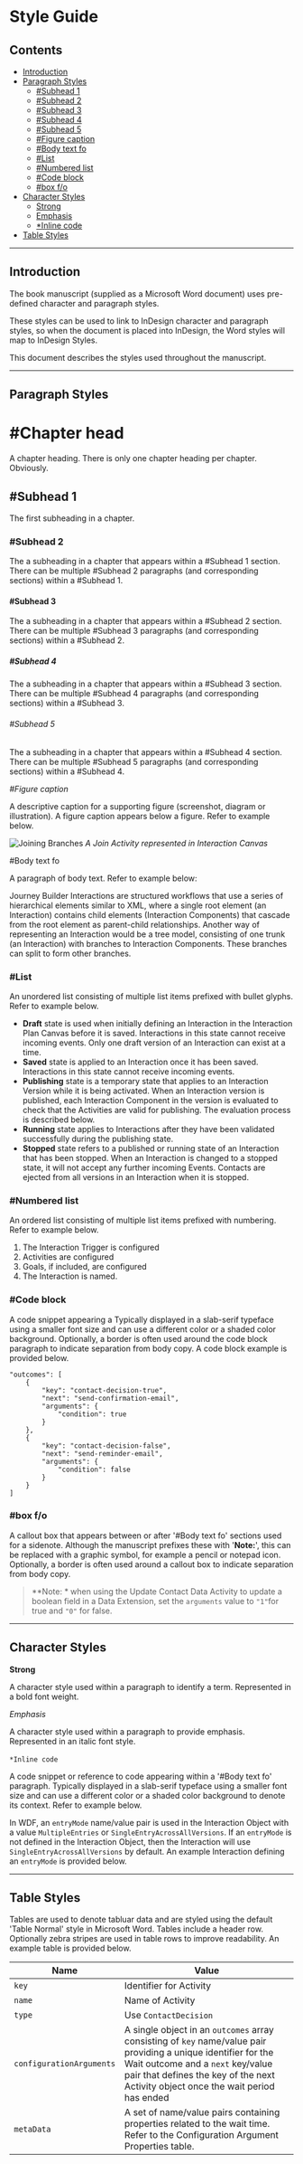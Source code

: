 # Style Guide

## Contents

* [Introduction](#introduction)
* [Paragraph Styles](#paragraph-styles)
  * [#Subhead 1](#subhead-1)
  * [#Subhead 2](#subhead-2)
  * [#Subhead 3](#subhead-3)
  * [#Subhead 4](#subhead-4)
  * [#Subhead 5](#subhead-5)
  * [#Figure caption](#figure-caption)
  * [#Body text fo](#body-text-fo)
  * [#List](#list)
  * [#Numbered list](#numbered-list)
  * [#Code block](#code-block)
  * [#box f/o](#box-fo)
* [Character Styles](#character-styles)
  * [Strong](#strong)
  * [Emphasis](#emphasis)
  * [*Inline code](#inline-code)
* [Table Styles](#table-styles)

* * *

## Introduction

The book manuscript (supplied as a Microsoft Word document) uses pre-defined character and paragraph styles.

These styles can be used to link to InDesign character and paragraph styles, so when the document is placed into InDesign, the Word styles will map to InDesign Styles.

This document describes the styles used throughout the manuscript.

* * *

## Paragraph Styles

# #Chapter head

A chapter heading. There is only one chapter heading per chapter. Obviously.

## #Subhead 1

The first subheading in a chapter.

### #Subhead 2

The a subheading in a chapter that appears within a #Subhead 1 section. There can be multiple #Subhead 2 paragraphs (and corresponding sections) within a #Subhead 1.

#### #Subhead 3

The a subheading in a chapter that appears within a #Subhead 2 section. There can be multiple #Subhead 3 paragraphs (and corresponding sections) within a #Subhead 2.

##### #Subhead 4

The a subheading in a chapter that appears within a #Subhead 3 section. There can be multiple #Subhead 4 paragraphs (and corresponding sections) within a #Subhead 3.

###### #Subhead 5

The a subheading in a chapter that appears within a #Subhead 4 section. There can be multiple #Subhead 5 paragraphs (and corresponding sections) within a #Subhead 4.

*#Figure caption*<a name="figure-caption">&nbsp;</a>

A descriptive caption for a supporting figure (screenshot, diagram or illustration). A figure caption appears below a figure. Refer to example below.

![Joining Branches](https://raw.githubusercontent.com/eliotharper/journey-builder-dev-guide/master/images/join-branches.png "A Join Activity represented in Interaction Canvas") *A Join Activity represented in Interaction Canvas*

&#35;Body text fo<a name="body-text-fo">&nbsp;</a>

A paragraph of body text. Refer to example below:

Journey Builder Interactions are structured workflows that use a series of hierarchical elements similar to XML, where a single root element (an Interaction) contains child elements (Interaction Components) that cascade from the root element as parent-child relationships. Another way of representing an Interaction would be a tree model, consisting of one trunk (an Interaction) with branches to Interaction Components. These branches can split to form other branches.

### #List

An unordered list consisting of multiple list items prefixed with bullet glyphs. Refer to example below.

* **Draft** state is used when initially defining an Interaction in the Interaction Plan Canvas before it is saved. Interactions in this state cannot receive incoming events. Only one draft version of an Interaction can exist at a time.
* **Saved** state is applied to an Interaction once it has been saved. Interactions in this state cannot receive incoming events.
* **Publishing** state is a temporary state that applies to an Interaction Version while it is being activated. When an Interaction version is published, each Interaction Component in the version is evaluated to check that the Activities are valid for publishing. The evaluation process is described below.
* **Running** state applies to Interactions after they have been validated successfully during the publishing state.
* **Stopped** state refers to a published or running state of an Interaction that has been stopped. When an Interaction is changed to a stopped state, it will not accept any further incoming Events. Contacts are ejected from all versions in an Interaction when it is stopped.

### #Numbered list

An ordered list consisting of multiple list items prefixed with numbering. Refer to example below.

1. The Interaction Trigger is configured
2. Activities are configured
3. Goals, if included, are configured
4. The Interaction is named.

### #Code block

A code snippet appearing a Typically displayed in a slab-serif typeface using a smaller font size and can use a different color or a shaded color background. Optionally, a border is often used around the code block paragraph to indicate separation from body copy. A code block example is provided below.

	"outcomes": [
	    {
	        "key": "contact-decision-true",
	        "next": "send-confirmation-email",
	        "arguments": {
	            "condition": true
	        }
	    },
	    {
	        "key": "contact-decision-false",
	        "next": "send-reminder-email",
	        "arguments": {
	            "condition": false
	        }
	    }
	]

### #box f/o

A callout box that appears between or after '#Body text fo' sections used for a sidenote. Although the manuscript prefixes these with '**Note:**', this can be replaced with a graphic symbol, for example a pencil or notepad icon. Optionally, a border is often used around a callout box to indicate separation from body copy.

> **Note:  * when using the Update Contact Data Activity to update a boolean field in a Data Extension, set the `arguments` value to `"1"`for true and `"0"` for false.

* * *

## Character Styles

**Strong**<a name="strong">&nbsp;</a>

A character style used within a paragraph to identify a term. Represented in a bold font weight.

*Emphasis*<a name="emphasis">&nbsp;</a>

A character style used within a paragraph to provide emphasis. Represented in an italic font style.

`*Inline code`<a name="inline-code">&nbsp;</a>

A code snippet or reference to code appearing within a '#Body text fo' paragraph. Typically displayed in a slab-serif typeface using a smaller font size and can use a different color or a shaded color background to denote its context. Refer to example below.

In WDF, an `entryMode` name/value pair is used in the Interaction Object with a value `MultipleEntries` or `SingleEntryAcrossAllVersions`. If an `entryMode` is not defined in the Interaction Object, then the Interaction will use `SingleEntryAcrossAllVersions` by default. An example Interaction defining an `entryMode` is provided below.

* * *

## Table Styles

Tables are used to denote tabluar data and are styled using the default 'Table Normal' style in Microsoft Word. Tables include a header row. Optionally zebra stripes are used in table rows to improve readability. An example table is provided below.

|Name|Value|
|----|----|
|`key`|Identifier for Activity|
|`name`|Name of Activity|
|`type`|Use `ContactDecision`|
|`configurationArguments`|A single object in an `outcomes` array consisting of `key` name/value pair providing a unique identifier for the Wait outcome and a `next` key/value pair that defines the key of the next Activity object once the wait period has ended|
|`metaData`|A set of name/value pairs containing properties related to the wait time. Refer to the Configuration Argument Properties table.|


